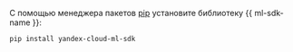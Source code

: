 С помощью менеджера пакетов [pip](https://pip.pypa.io/en/stable/) установите библиотеку {{ ml-sdk-name }}:

```bash
pip install yandex-cloud-ml-sdk
```